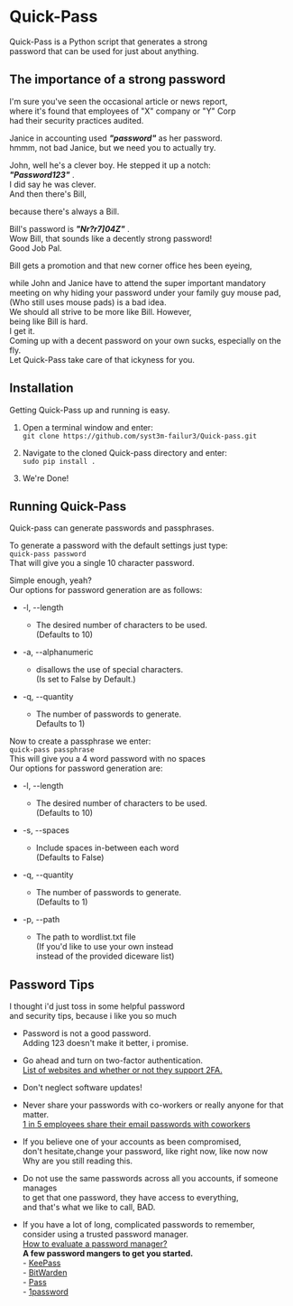 # Quick-Pass
Quick-Pass is a Python script that generates a strong  
password that can be used for just about anything.


## The importance of a strong password
I'm sure you've seen the occasional article or news report,  
where it's found that employees of "X" company or "Y" Corp  
had their security practices audited.

Janice in accounting used ***"password"*** as her password.  
hmmm, not bad Janice, but we need you to actually try.

John, well he's a clever boy. He stepped it up a notch:   
***"Password123"*** .  
I did say he was clever.  
And then there's Bill,

because there's always a Bill.

Bill's password is ***"Nr?r7]04Z\"*** .  
Wow Bill, that sounds like a decently strong password!  
Good Job Pal.

Bill gets a promotion and that new corner office hes been eyeing,

while John and Janice have to attend the super important mandatory  
meeting on why hiding your password under your family guy mouse pad,  
(Who still uses mouse pads) is a bad idea.  
We should all strive to be more like Bill.
However,  
being like Bill is hard.  
I get it.  
Coming up with a decent password on your own sucks, especially on the fly.  
Let Quick-Pass take care of that ickyness for you.


## Installation 
Getting Quick-Pass up and running is easy.

1. Open a terminal window and enter:  
`git clone https://github.com/syst3m-failur3/Quick-pass.git`  

2. Navigate to the cloned Quick-pass directory and enter:  
`sudo pip install .` 

3. We're Done!

## Running Quick-Pass
Quick-pass can generate passwords and passphrases.  

To generate a password with the default settings just type:  
`quick-pass password`  
That will give you a single 10 character password.

Simple enough, yeah?  
Our options for password generation are as follows:

- -l, --length  
    * The desired number of characters to be used.  
      (Defaults to 10)

- -a, --alphanumeric  
    * disallows the use of special characters.  
      (Is set to False by Default.)
    
- -q, --quantity  
    * The number of passwords to generate.  
      Defaults to 1)


Now to create a passphrase we enter:  
`quick-pass passphrase`  
This will give you a 4 word password with no spaces  
Our options for password generation are:

- -l, --length  
    * The desired number of characters to be used.  
      (Defaults to 10)
      
- -s, --spaces  
    * Include spaces in-between each word  
      (Defaults to False) 

- -q, --quantity  
    * The number of passwords to generate.  
      (Defaults to 1)

- -p, --path  
    * The path to wordlist.txt file  
      (If you'd like to use your own instead  
       instead of the provided diceware list)


## Password Tips
I thought i'd just toss in some helpful password  
and security tips, because i like you so much

- Password is not a good password.  
  Adding 123 doesn't make it better, i promise.
  
- Go ahead and turn on two-factor authentication.  
  [List of websites and whether or not they support 2FA. ](https://twofactorauth.org/)
  
- Don't neglect software updates!
  
- Never share your passwords with co-workers or really anyone for that matter.  
  [1 in 5 employees share their email passwords with coworkers](https://nakedsecurity.sophos.com/2018/09/11/yikes-1-in-5-employees-share-their-email-passwords-with-coworkers/)
  
- If you believe one of your accounts as been compromised,  
  don't hesitate,change your password, like right now, like now now  
  Why are you still reading this.
  
- Do not use the same passwords across all you accounts, if someone manages  
  to get that one password, they have access to everything,  
  and that's what we like to call, BAD.
  
- If you have a lot of long, complicated passwords to remember,  
  consider using a trusted password manager.  
  [How to evaluate a password manager?](https://security.stackexchange.com/questions/32536/how-to-evaluate-a-password-manager)  
      **A few password mangers to get you started.**  
      - [KeePass](https://keepass.info/)  
      - [BitWarden](https://bitwarden.com/)  
      - [Pass](https://www.passwordstore.org/)  
      - [1password](https://1password.com/)  

